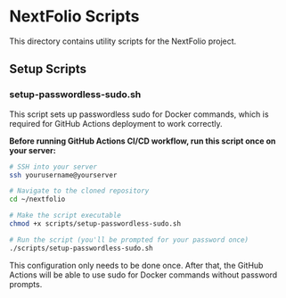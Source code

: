 # NextFolio Scripts

This directory contains utility scripts for the NextFolio project.

## Setup Scripts

### setup-passwordless-sudo.sh

This script sets up passwordless sudo for Docker commands, which is required for GitHub Actions deployment to work correctly.

**Before running GitHub Actions CI/CD workflow, run this script once on your server:**

```bash
# SSH into your server
ssh yourusername@yourserver

# Navigate to the cloned repository
cd ~/nextfolio

# Make the script executable
chmod +x scripts/setup-passwordless-sudo.sh

# Run the script (you'll be prompted for your password once)
./scripts/setup-passwordless-sudo.sh
```

This configuration only needs to be done once. After that, the GitHub Actions will be able to use sudo for Docker commands without password prompts.
